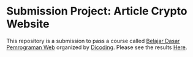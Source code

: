 # Submission Project: Article Crypto Website

This repository is a submission to pass a course called [Belajar Dasar Pemrograman Web](https://www.dicoding.com/academies/123/) organized by [Dicoding](https://www.dicoding.com/). Please see the results [Here](https://mhabibr02.github.io/Project-Belajar-Dasar-Pemrograman-Web-Dicoding/).
